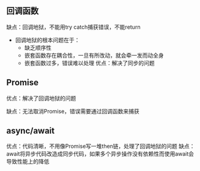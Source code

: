 ## 回调函数
缺点：回调地狱，不能用try catch捕获错误，不能return
- 回调地狱的根本问题在于：
  - 缺乏顺序性
  - 嵌套函数存在耦合性，一旦有所改动，就会牵一发而动全身
  - 嵌套函数过多，错误难以处理
优点：解决了同步的问题

## Promise
优点：解决了回调地狱的问题

缺点：无法取消Promise，错误需要通过回调函数来捕获

## async/await
优点：代码清晰，不用像Promise写一堆then链，处理了回调地狱的问题
缺点：await将异步代码改造成同步代码，如果多个异步操作没有依赖性而使用await会导致性能上的降低